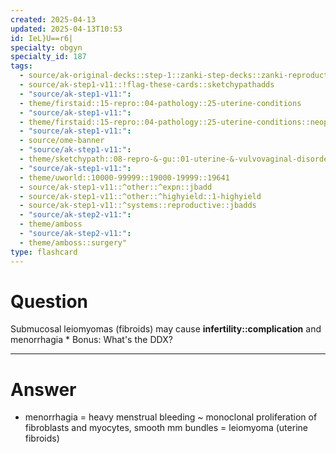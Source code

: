 ```yaml
---
created: 2025-04-13
updated: 2025-04-13T10:53
id: IeL}U==r6|
specialty: obgyn
specialty_id: 187
tags:
  - source/ak-original-decks::step-1::zanki-step-decks::zanki-reproductive::reproductive-pathology
  - source/ak-step1-v11::!flag-these-cards::sketchypathadds
  - "source/ak-step1-v11:": 
  - theme/firstaid::15-repro::04-pathology::25-uterine-conditions
  - "source/ak-step1-v11:": 
  - theme/firstaid::15-repro::04-pathology::25-uterine-conditions::neoplastic::leiomyoma
  - "source/ak-step1-v11:": 
  - source/ome-banner
  - "source/ak-step1-v11:": 
  - theme/sketchypath::08-repro-&-gu::01-uterine-&-vulvovaginal-disorders::01-abnormal-uterine-bleeding-(aub)-&-endometriosis
  - "source/ak-step1-v11:": 
  - theme/uworld::10000-99999::19000-19999::19641
  - source/ak-step1-v11::^other::^expn::jbadd
  - source/ak-step1-v11::^other::^highyield::1-highyield
  - source/ak-step1-v11::^systems::reproductive::jbadds
  - "source/ak-step2-v11:": 
  - theme/amboss
  - "source/ak-step2-v11:": 
  - theme/amboss::surgery"
type: flashcard
---
```


# Question
Submucosal leiomyomas (fibroids) may cause **infertility::complication** and menorrhagia   * Bonus: What's the DDX?

---

# Answer
* menorrhagia = heavy menstrual bleeding ~ monoclonal proliferation of fibroblasts and myocytes, smooth mm bundles = leiomyoma (uterine fibroids)